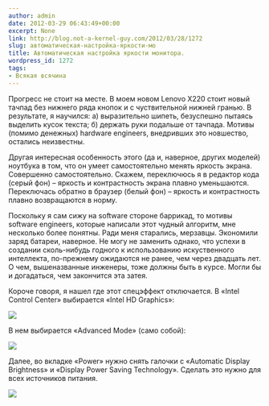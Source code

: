 ```yaml
---
author: admin
date: 2012-03-29 06:43:49+00:00
excerpt: None
link: http://blog.not-a-kernel-guy.com/2012/03/28/1272
slug: автоматическая-настройка-яркости-мо
title: Автоматическая настройка яркости монитора.
wordpress_id: 1272
tags:
- Всякая всячина
---
```


Прогресс не стоит на месте. В моем новом Lenovo X220 стоит новый тачпад без нижнего ряда кнопок и с чуствительной нижней гранью. В результате, я научился: а) выразительно шипеть, безуспешно пытаясь выделить кусок текста; б) держать руки подальше от тачпада. Мотивы (помимо денежных) hardware engineers, внедривших это новшество, остались неизвестны.

Другая интересная особенность этого (да и, наверное, других моделей) ноутбука в том, что он умеет самостоятельно менять яркость экрана. Совершенно самостоятельно. Скажем, переключюсь я в редактор кода (серый фон) – яркость и контрастность экрана плавно уменьшаются. Переключась обратно в браузер (белый фон) – яркость и контрастность плавно возвращаются в норму.

Поскольку я сам сижу на software стороне баррикад, то мотивы software engineers, которые написали этот чудный алгоритм, мне несколько более понятны. Ради меня старались, мерзавцы. Экономили заряд батареи, наверное. Не могу не заменить однако, что успехи в создании сколь-нибудь годного к использованию искуственного интеллекта, по-прежнему ожидаются не ранее, чем через двадцать лет. О чем, вышеназванные инженеры, тоже должны быть в курсе. Могли бы и догадаться, чем закончится эта затея.

Короче говоря, я нашел где этот спецэффект отключается. В «Intel Control Center» выбирается «Intel HD Graphics»:

[![](http://blog.not-a-kernel-guy.com/wp-content/uploads/2012/03/intel_control_center.png)](http://blog.not-a-kernel-guy.com/wp-content/uploads/2012/03/intel_control_center.png)

В нем выбирается «Advanced Mode» (само собой):

[![](http://blog.not-a-kernel-guy.com/wp-content/uploads/2012/03/intel_hd_graphics.png)](http://blog.not-a-kernel-guy.com/wp-content/uploads/2012/03/intel_hd_graphics.png)

Далее, во вкладке «Power» нужно снять галочки с «Automatic Display Brightness» и «Display Power Saving Technology». Сделать это нужно для всех источников питания.

[![](http://blog.not-a-kernel-guy.com/wp-content/uploads/2012/03/automatic_display_brightness.png)](http://blog.not-a-kernel-guy.com/wp-content/uploads/2012/03/automatic_display_brightness.png)
